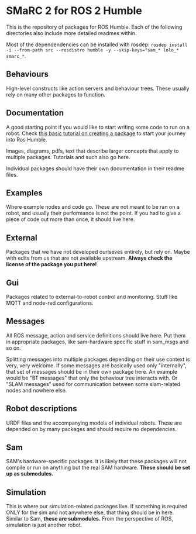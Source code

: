 # SMaRC 2 for ROS 2 Humble
This is the repository of packages for ROS Humble.
Each of the following directories also include more detailed readmes within.

Most of the dependendencies can be installed with rosdep: `rosdep install -i --from-path src --rosdistro humble -y --skip-keys="sam_* lolo_* smarc_*`.


## Behaviours
High-level constructs like action servers and behaviour trees.
These usually rely on many other packages to function.

## Documentation
A good starting point if you would like to start writing some code to run on a robot.
Check [this basic tutorial on creating a package](./documentation/Making%20a%20new%20package.md) to start your journey into Ros Humble.

Images, diagrams, pdfs, text that describe larger concepts that apply to multiple packages.
Tutorials and such also go here.

Individual packages should have their own documentation in their readme files.

## Examples
Where example nodes and code go. These are not meant to be ran on a robot, and usually their performance is not the point.
If you had to give a piece of code out more than once, it should live here.

## External
Packages that we have not developed ourlseves entirely, but rely on.
Maybe with edits from us that are not available upstream.
**Always check the license of the package you put here!**

## Gui
Packages related to external-to-robot control and monitoring. 
Stuff like MQTT and node-red configurations.

## Messages
All ROS message, action and service definitions should live here.
Put them in appropriate packages, like sam-hardware specific stuff in sam_msgs and so on.

Splitting messages into multiple packages depending on their use context is very, very welcome.
If some messages are basically used only "internally", that set of messages should be in their own package here.
An example would be "BT messages" that only the behaviour tree interacts with. Or "SLAM messages" used for communication between some slam-related nodes and nowhere else.

## Robot descriptions
URDF files and the accompanying models of individual robots.
These are depended on by many packages and should require no dependencies.


## Sam
SAM's hardware-specific packages. 
It is likely that these packages will not compile or run on anything but the real SAM hardware.
**These should be set up as submodules.**

## Simulation
This is where our simulation-related packages live.
If something is required ONLY for the sim and not anywhere else, that thing should be in here.
Similar to Sam, **these are submodules.**
From the perspective of ROS, simulation is just another robot.




